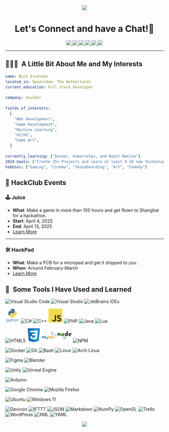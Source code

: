 <p align="center">
  <img src="https://capsule-render.vercel.app/api?type=waving&color=gradient&text=Hello!&height=100&section=header"/>
</p>

<h1 align="center">
  Let's Connect and have a Chat!💬
</h1>

<p align="center">
<a href="https://piyushmalhotra.netlify.app/">
  <img height="50" src="https://user-images.githubusercontent.com/46517096/166972883-f5f1d88c-0246-4374-88ac-ded0f2cf0699.png"/>
</a>
<a href="https://www.linkedin.com/in/thepiyushmalhotra/">
  <img height="50" src="https://user-images.githubusercontent.com/46517096/166973395-19676cd8-f8ec-4abf-83ff-da8243505b82.png"/>
</a>
<a href="https://thepiyushmalhotra.medium.com/">
  <img height="50" src="https://user-images.githubusercontent.com/46517096/166973962-d05d145a-b6a0-4643-bd3d-5ac845679367.png"/>
</a>
<a href="https://dev.to/thepiyushmalhotra">
  <img height="50" src="https://user-images.githubusercontent.com/46517096/166974096-7aeecad4-483e-4c85-983f-f4b37b3f794e.png"/>
</a>
<a href="https://twitter.com/Ipiyushmalhotra">
  <img height="50" src="https://user-images.githubusercontent.com/46517096/166974271-91dfa250-d70b-4cb9-8707-f1bda1b708c3.png"/>
</a>
<a href="https://www.instagram.com/thepiyushmalhotra/">
  <img height="50" src="https://user-images.githubusercontent.com/46517096/166974368-9798f39f-1f46-499c-b14e-81f0a3f83a06.png"/>
</a>
</p>

---

<h2> 👨🏻‍💻 &nbsp;A Little Bit About Me and My Interests</h2>

```yaml
name: Nick Esselman
located_in: Spaarndam, The Netherlands
current_education: Full Stack Developer

company: Soulber

fields_of_interests:
  [
    "Web Development",
    "Game Development",
    "Machine Learning",
    "UI/UX",
    "Game Art",
  ]
  
currently_learning: ["Docker, Kubernetes, and React Native"]
2024 Goals: ["Create 25+ Projects and learn at least 5-10 new Technologies."]
hobbies: ["Gaming", "Cinema", "Skateboarding", "Art", "Comedy"]
```


<h2>🎉 HackClub Events</h2>

### 🕹️ Juice
- **What**: Make a game in more than 100 hours and get flown to Shanghai for a hackathon.
- **Start**: April 4, 2025  
- **End**: April 13, 2025  
- [Learn More](https://nickesselman.nl/juice)

---

### 🛠️ HackPad
- **What**: Make a PCB for a micropad and get it shipped to you.
- **When**: Around February-March
- [Learn More](https://nickesselman.nl/hackpad)

<h2> 🚀 &nbsp;Some Tools I Have Used and Learned</h2>
<p align="left">

<!-- IDEs -->
<img src="https://cdn.jsdelivr.net/gh/devicons/devicon/icons/vscode/vscode-original.svg" 
alt="Visual Studio Code" width="45" height="45"/>
<img src="https://cdn.jsdelivr.net/gh/devicons/devicon@latest/icons/visualstudio/visualstudio-original.svg"
alt="Visual Studio" width="45" height="45"/>
<img src="https://cdn.jsdelivr.net/gh/devicons/devicon@latest/icons/jetbrains/jetbrains-original.svg"
alt="JetBrains IDEs" width="45" height="45"/>

<!-- Programming Languages -->
<img src="https://raw.githubusercontent.com/devicons/devicon/master/icons/python/python-original-wordmark.svg" 
alt="Python" width="45" height="45"/>
<img src="https://cdn.jsdelivr.net/gh/devicons/devicon/icons/csharp/csharp-original.svg" 
alt="C#" width="45" height="45"/>
<img src="https://cdn.jsdelivr.net/gh/devicons/devicon/icons/cplusplus/cplusplus-original.svg" 
alt="C++" width="45" height="45"/>
<img src="https://raw.githubusercontent.com/devicons/devicon/master/icons/javascript/javascript-original.svg"
alt="JavaScript" width="45" height="45" />
<img src="https://cdn.jsdelivr.net/gh/devicons/devicon/icons/php/php-original.svg" 
alt="PHP" width="45" height="45"/>
<img src="https://cdn.jsdelivr.net/gh/devicons/devicon@latest/icons/java/java-original.svg"
alt="Java" width="45" height="45"/>
<img src="https://cdn.jsdelivr.net/gh/devicons/devicon@latest/icons/lua/lua-original.svg"
alt="Lua" width="45" height="45"/>

<!-- Web Development -->
<img src="https://cdn.jsdelivr.net/gh/devicons/devicon/icons/html5/html5-original.svg"
alt="HTML5" width="45" height="45"/>
<img src="https://raw.githubusercontent.com/devicons/devicon/master/icons/css3/css3-original.svg" 
alt="CSS3" width="45" height="45" />
<img src="https://raw.githubusercontent.com/devicons/devicon/master/icons/mysql/mysql-original-wordmark.svg" 
alt="MySQL" width="45" height="45" />
<img src="https://raw.githubusercontent.com/devicons/devicon/master/icons/nodejs/nodejs-original-wordmark.svg" 
alt="Node.js" width="45" height="45" />
<img src="https://cdn.jsdelivr.net/gh/devicons/devicon@latest/icons/npm/npm-original-wordmark.svg"
alt="NPM" width="45" height="45"/>

<!-- DevOps and Tools -->
<img src="https://cdn.jsdelivr.net/gh/devicons/devicon/icons/docker/docker-original.svg"
alt="Docker" width="45" height="45"/>
<img src="https://cdn.jsdelivr.net/gh/devicons/devicon/icons/git/git-original.svg" 
alt="Git" width="45" height="45"/>
<img src="https://cdn.jsdelivr.net/gh/devicons/devicon/icons/bash/bash-plain.svg" 
alt="Bash" width="45" height="45"/>
<img src="https://cdn.jsdelivr.net/gh/devicons/devicon/icons/linux/linux-original.svg" 
alt="Linux" width="45" height="45"/>
<img src="https://cdn.jsdelivr.net/gh/devicons/devicon/icons/archlinux/archlinux-original.svg" 
alt="Arch Linux" width="45" height="45"/>

<!-- Design and UI/UX -->
<img src="https://cdn.jsdelivr.net/gh/devicons/devicon/icons/figma/figma-original.svg" 
alt="Figma" width="45" height="45"/>
<img src="https://cdn.jsdelivr.net/gh/devicons/devicon@latest/icons/blender/blender-original.svg" 
alt="Blender" width="45" height="45"/>

<!-- Game Development -->
<img src="https://cdn.jsdelivr.net/gh/devicons/devicon@latest/icons/unity/unity-original.svg"
alt="Unity" width="45" height="45"/>
<img src="https://cdn.jsdelivr.net/gh/devicons/devicon@latest/icons/unrealengine/unrealengine-original.svg"
alt="Unreal Engine" width="45" height="45"/>

<!-- Hardware and IoT -->
<img src="https://cdn.jsdelivr.net/gh/devicons/devicon@latest/icons/arduino/arduino-original.svg" 
alt="Arduino" width="45" height="45"/>

<!-- Browsers -->
<img src="https://cdn.jsdelivr.net/gh/devicons/devicon@latest/icons/chrome/chrome-plain.svg" 
alt="Google Chrome" width="45" height="45"/>
<img src="https://cdn.jsdelivr.net/gh/devicons/devicon@latest/icons/firefox/firefox-original.svg"
alt="Mozilla Firefox" width="45" height="45"/>

<!-- Operating Systems -->
<img src="https://cdn.jsdelivr.net/gh/devicons/devicon@latest/icons/ubuntu/ubuntu-original.svg"
alt="Ubuntu" width="45" height="45"/>
<img src="https://cdn.jsdelivr.net/gh/devicons/devicon@latest/icons/windows11/windows11-original.svg"
alt="Windows 11" width="45" height="45"/>

<!-- Miscellaneous -->
<img src="https://cdn.jsdelivr.net/gh/devicons/devicon@latest/icons/devicon/devicon-original.svg"
alt="Devicon" width="45" height="45"/>
<img src="https://cdn.jsdelivr.net/gh/devicons/devicon@latest/icons/ifttt/ifttt-original.svg"
alt="IFTTT" width="45" height="45"/>
<img src="https://cdn.jsdelivr.net/gh/devicons/devicon@latest/icons/json/json-original.svg"
alt="JSON" width="45" height="45"/>
<img src="https://cdn.jsdelivr.net/gh/devicons/devicon@latest/icons/markdown/markdown-original.svg"
alt="Markdown" width="45" height="45"/>
<img src="https://cdn.jsdelivr.net/gh/devicons/devicon@latest/icons/numpy/numpy-original.svg"
alt="NumPy" width="45" height="45"/>
<img src="https://cdn.jsdelivr.net/gh/devicons/devicon@latest/icons/opengl/opengl-original.svg"
alt="OpenGL" width="45" height="45"/>
<img src="https://cdn.jsdelivr.net/gh/devicons/devicon@latest/icons/trello/trello-original.svg"
alt="Trello" width="45" height="45"/>
<img src="https://cdn.jsdelivr.net/gh/devicons/devicon@latest/icons/wordpress/wordpress-original.svg"
alt="WordPress" width="45" height="45"/>
<img src="https://cdn.jsdelivr.net/gh/devicons/devicon@latest/icons/xml/xml-original.svg"
alt="XML" width="45" height="45"/>
<img src="https://cdn.jsdelivr.net/gh/devicons/devicon@latest/icons/yaml/yaml-original.svg"
alt="YAML" width="45" height="45"/>

</p>

<p align="center">
  <img src="https://capsule-render.vercel.app/api?type=waving&color=gradient&height=100&section=footer"/>
</p>